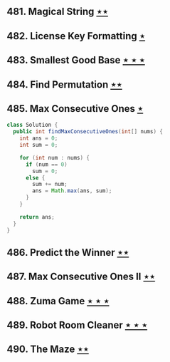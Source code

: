 ## 481. Magical String [$\star\star$](https://leetcode.com/problems/magical-string)

## 482. License Key Formatting [$\star$](https://leetcode.com/problems/license-key-formatting)

## 483. Smallest Good Base [$\star\star\star$](https://leetcode.com/problems/smallest-good-base)

## 484. Find Permutation [$\star\star$](https://leetcode.com/problems/find-permutation)

## 485. Max Consecutive Ones [$\star$](https://leetcode.com/problems/max-consecutive-ones)

```java
class Solution {
  public int findMaxConsecutiveOnes(int[] nums) {
    int ans = 0;
    int sum = 0;

    for (int num : nums) {
      if (num == 0)
        sum = 0;
      else {
        sum += num;
        ans = Math.max(ans, sum);
      }
    }

    return ans;
  }
}
```

## 486. Predict the Winner [$\star\star$](https://leetcode.com/problems/predict-the-winner)

## 487. Max Consecutive Ones II [$\star\star$](https://leetcode.com/problems/max-consecutive-ones-ii)

## 488. Zuma Game [$\star\star\star$](https://leetcode.com/problems/zuma-game)

## 489. Robot Room Cleaner [$\star\star\star$](https://leetcode.com/problems/robot-room-cleaner)

## 490. The Maze [$\star\star$](https://leetcode.com/problems/the-maze)
